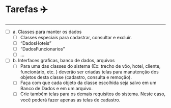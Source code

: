  #       Tarefas ✈️
--------------------------------------------------
- [ ] a. Classes para manter os dados
   - [ ] Classes especiais para cadastrar, consultar e excluir.
   - [ ] “DadosHoteis”
   - [ ] “DadosFuncionarios”
   - [ ] ...
      
- [ ] b. Interfaces graficas, banco de dados, arquivos
   - [ ]  Para uma das classes do sistema (Ex: trecho de vôo, hotel, cliente, funcionário, etc. ) deverão ser criadas telas para manutenção dos objetos desta classe (cadastro, consulta e remoção). 
   - [ ]  Faça com que cada objeto da classe escolhida seja salvo em um Banco de Dados e em um arquivo.
   - [ ]  Crie também telas para os demais requisitos do sistema. Neste caso, você poderá fazer apenas as telas de cadastro.
